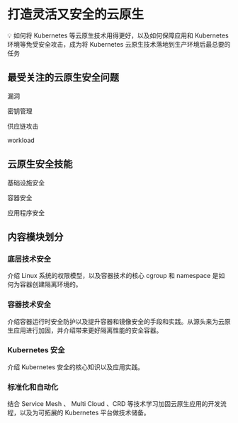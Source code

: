 # 打造灵活又安全的云原生
<aside>
💡 如何将 Kubernetes 等云原生技术用得更好，以及如何保障应用和 Kubernetes 环境等免受安全攻击，成为将 Kubernetes 云原生技术落地到生产环境后最总要的任务

</aside>

## 最受关注的云原生安全问题

漏洞

密钥管理

供应链攻击

workload

## 云原生安全技能

基础设施安全

容器安全

应用程序安全

## 内容模块划分

### 底层技术安全

介绍 Linux 系统的权限模型，以及容器技术的核心 cgroup 和 namespace 是如何为容器创建隔离环境的。

### 容器技术安全

介绍容器运行时安全防护以及提升容器和镜像安全的手段和实践。从源头来为云原生应用进行加固，并介绍带来更好隔离性能的安全容器。

### Kubernetes 安全

介绍 Kubernetes 安全的核心知识以及应用实践。

### 标准化和自动化

结合 Service Mesh 、 Multi Cloud 、CRD 等技术学习加固云原生应用的开发流程，以及为可拓展的 Kubernetes 平台做技术储备。